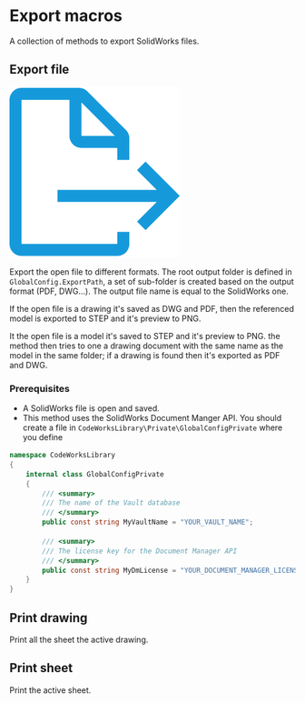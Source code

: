 # Export macros

A collection of methods to export SolidWorks files.

## Export file

![Export file icon](../../Resources/ExportFile.png "Export file")

Export the open file to different formats. The root output folder is defined in `GlobalConfig.ExportPath`, a set of sub-folder is created based on the output format (PDF, DWG...). The output file name is equal to the SolidWorks one.

If the open file is a drawing it's saved as DWG and PDF, then the referenced model is exported to STEP and it's preview to PNG.

It the open file is a model it's saved to STEP and it's preview to PNG. the method then tries to one a drawing document with the same name as the model in the same folder; if a drawing is found then it's exported as PDF and DWG.

### Prerequisites

* A SolidWorks file is open and saved.
* This method uses the SolidWorks Document Manger API. You should create a file in `CodeWorksLibrary\Private\GlobalConfigPrivate` where you define

```c#
namespace CodeWorksLibrary
{
    internal class GlobalConfigPrivate
    {
        /// <summary>
        /// The name of the Vault database
        /// </summary>
        public const string MyVaultName = "YOUR_VAULT_NAME";

        /// <summary>
        /// The license key for the Document Manager API
        /// </summary>
        public const string MyDmLicense = "YOUR_DOCUMENT_MANAGER_LICENSE_KEY";
    }
}
```

## Print drawing

Print all the sheet the active drawing.

## Print sheet

Print the active sheet.

